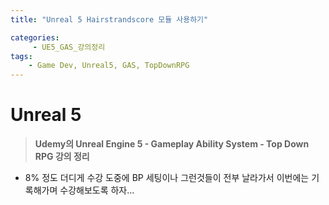 ```yaml
---
title: "Unreal 5 Hairstrandscore 모듈 사용하기"

categories: 
     - UE5_GAS_강의정리
tags:
    - Game Dev, Unreal5, GAS, TopDownRPG
---
```

# Unreal 5

> **Udemy의 Unreal Engine 5 - Gameplay Ability System - Top Down RPG 강의 정리**

- 8% 정도 더디게 수강 도중에 BP 세팅이나 그런것들이 전부 날라가서 이번에는 기록해가며 수강해보도록 하자...
      